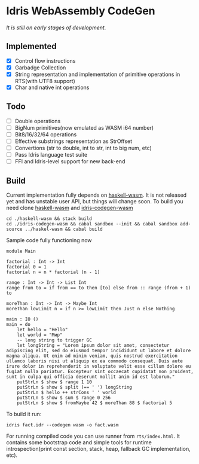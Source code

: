 # Idris WebAssembly CodeGen

*It is still on early stages of development.*

## Implemented
  * [x] Control flow instructions
  * [x] Garbadge Collection
  * [x] String representation and implementation of primitive operations in RTS(with UTF8 support)
  * [x] Char and native int operations

## Todo
  * [ ] Double operations
  * [ ] BigNum primitives(now emulated as WASM i64 number)
  * [ ] Bit8/16/32/64 operations
  * [ ] Effective substrings representation as StrOffset
  * [ ] Convertions (str to double, int to str, int to big num, etc)
  * [ ] Pass Idris language test suite
  * [ ] FFI and Idris-level support for new back-end

## Build
Current implementation fully depends on [haskell-wasm](https://github.com/SPY/haskell-wasm).
It is not released yet and has unstable user API, but things will change soon.
To build you need clone [haskell-wasm](https://github.com/SPY/haskell-wasm) and [idris-codegen-wasm](https://github.com/SPY/idris-codegen-wasm)

```
cd ./haskell-wasm && stack build
cd ./idris-codegen-wasm && cabal sandbox --init && cabal sandbox add-source ../haskel-wasm && cabal build
```

Sample code fully functioning now

```
module Main

factorial : Int -> Int
factorial 0 = 1
factorial n = n * factorial (n - 1)

range : Int -> Int -> List Int
range from to = if from == to then [to] else from :: range (from + 1) to

moreThan : Int -> Int -> Maybe Int
moreThan lowLimit n = if n >= lowLimit then Just n else Nothing

main : IO ()
main = do
    let hello = "Hello"
    let world = "Мир"
    -- long string to trigger GC
    let longString = "Lorem ipsum dolor sit amet, consectetur adipiscing elit, sed do eiusmod tempor incididunt ut labore et dolore magna aliqua. Ut enim ad minim veniam, quis nostrud exercitation ullamco laboris nisi ut aliquip ex ea commodo consequat. Duis aute irure dolor in reprehenderit in voluptate velit esse cillum dolore eu fugiat nulla pariatur. Excepteur sint occaecat cupidatat non proident, sunt in culpa qui officia deserunt mollit anim id est laborum."
    putStrLn $ show $ range 1 10
    putStrLn $ show $ split (== ' ') longString
    putStrLn $ hello ++ strCons ' ' world
    putStrLn $ show $ sum $ range 0 256
    putStrLn $ show $ fromMaybe 42 $ moreThan 88 $ factorial 5
```

To build it run:
```
idris fact.idr --codegen wasm -o fact.wasm
```

For running compiled code you can use runner from `rts/index.html`. It contains some bootstrap code and simple tools for runtime introspection(print const section, stack, heap, fallback GC implementation, etc).